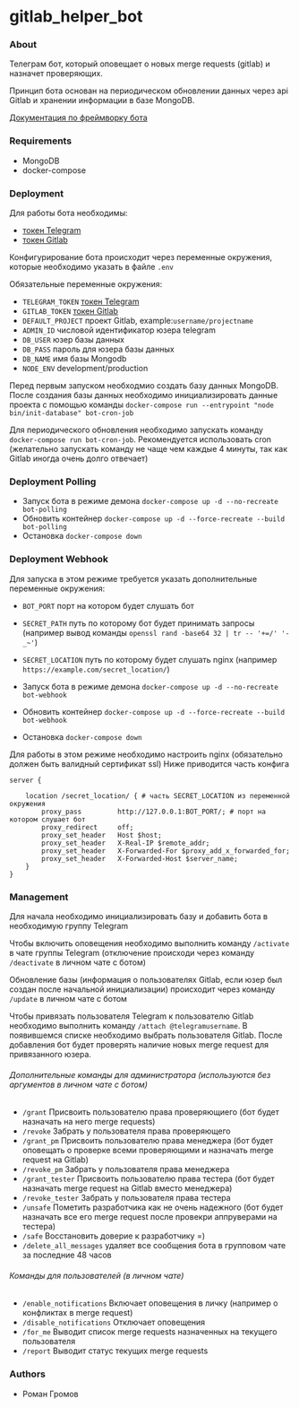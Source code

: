 # gitlab_helper_bot

### About

Телеграм бот, который оповещает о новых merge requests (gitlab) и назначет проверяющих.

Принцип бота основан на периодическом обновлении данных через api Gitlab и хранении информации в базе MongoDB.

[Документация по фреймворку бота](https://telegraf.js.org)

### Requirements

- MongoDB
- docker-compose

### Deployment

Для работы бота необходимы:

- [токен Telegram][telegram_token]
- [токен Gitlab][gitlab_token]

Конфигурирование бота происходит через переменные окружения, которые необходимо указать в файле `.env`

Обязательные переменные окружения:

- `TELEGRAM_TOKEN` [токен Telegram][telegram_token]
- `GITLAB_TOKEN` [токен Gitlab][gitlab_token]
- `DEFAULT_PROJECT` проект Gitlab, example:`username/projectname`
- `ADMIN_ID` числовой идентификатор юзера telegram
- `DB_USER` юзер базы данных
- `DB_PASS` пароль для юзера базы данных
- `DB_NAME` имя базы Mongodb
- `NODE_ENV` development/production

Перед первым запуском необходмио создать базу данных MongoDB. После создания базы данных необходимо
инициализировать данные проекта с помощью команды `docker-compose run --entrypoint "node bin/init-database" bot-cron-job`

Для периодического обновления необходимо запускать команду `docker-compose run bot-cron-job`. Рекомендуется
использовать cron (желательно запускать команду не чаще чем каждые 4 минуты, так как Gitlab иногда очень долго отвечает)

### Deployment Polling

- Запуск бота в режиме демона `docker-compose up -d --no-recreate bot-polling`
- Обновить контейнер `docker-compose up -d --force-recreate --build bot-polling`
- Остановка `docker-compose down`

### Deployment Webhook

Для запуска в этом режиме требуется указать дополнительные переменные окружения:

- `BOT_PORT` порт на котором будет слушать бот
- `SECRET_PATH` путь по которому бот будет принимать запросы
  (например вывод команды `openssl rand -base64 32 | tr -- '+=/' '-_~'`)
- `SECRET_LOCATION` путь по которому будет слушать nginx (например `https://example.com/secret_location/`)

- Запуск бота в режиме демона `docker-compose up -d --no-recreate bot-webhook`
- Обновить контейнер `docker-compose up -d --force-recreate --build bot-webhook`
- Остановка `docker-compose down`

Для работы в этом режиме необходимо настроить nginx (обязательно должен быть валидный сертификат ssl)
Ниже приводится часть конфига

```
server {

    location /secret_location/ { # часть SECRET_LOCATION из переменной окружения
        proxy_pass         http://127.0.0.1:BOT_PORT/; # порт на котором слушает бот
        proxy_redirect     off;
        proxy_set_header   Host $host;
        proxy_set_header   X-Real-IP $remote_addr;
        proxy_set_header   X-Forwarded-For $proxy_add_x_forwarded_for;
        proxy_set_header   X-Forwarded-Host $server_name;
    }
}
```

### Management

Для начала необходимо инициализировать базу и добавить бота в необходимую группу Telegram

Чтобы включить оповещения необходимо выполнить команду `/activate` в чате группы Telegram
(отключение происходи через команду `/deactivate` в личном чате с ботом)

Обновление базы (информация о пользователях Gitlab, если юзер был создан после начальной инициализации)
происходит через команду `/update` в личном чате с ботом

Чтобы привязать пользователя Telegram к пользователю Gitlab необходимо выполнить команду
`/attach @telegramusername`. В появившемся списке необходимо выбрать пользователя Gitlab.
После добавления бот будет проверять наличие новых merge request для привязанного юзера.

###### Дополнительные команды для администратора (используются без аргументов в личном чате с ботом)

- `/grant` Присвоить пользователю права проверяющиего (бот будет назначать на него merge requests)
- `/revoke` Забрать у пользователя права проверяющего
- `/grant_pm` Присвоить пользователю права менеджера
  (бот будет оповещать о проверке всеми проверяющими и назначать merge request на Gitlab)
- `/revoke_pm` Забрать у пользователя права менеджера
- `/grant_tester` Присвоить пользователю права тестера
  (бот будет назначать merge request на Gitlab вместо менеджера)
- `/revoke_tester` Забрать у пользователя права тестера
- `/unsafe` Пометить разработчика как не очень надежного
  (бот будет назначать все его merge request после провекри аппруверами на тестера)
- `/safe` Восстановить доверие к разработчику =\)
- `/delete_all_messages` удаляет все сообщения бота в групповом чате за последние 48 часов

###### Команды для пользователей (в личном чате)

- `/enable_notifications` Включает оповещения в личку (например о конфликтах в merge request)
- `/disable_notifications` Отключает оповещения
- `/for_me` Выводит список merge requests назначенных на текущего пользователя
- `/report` Выводит статус текущих merge requests

### Authors

- Роман Громов

[gitlab_token]: https://gitlab.com/profile/personal_access_tokens
[telegram_token]: https://core.telegram.org/bots#3-how-do-i-create-a-bot
